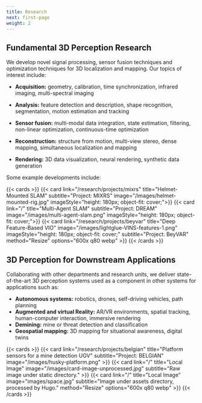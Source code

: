 ```yaml
---
title: Research
next: first-page
weight: 2
---
```



## Fundamental 3D Perception Research 

We develop novel signal processing, sensor fusion techniques and optimization techniques for 3D localization and mapping. Our topics of interest include:

- **Acquisition:** geometry, calibration, time synchronization, infrared imaging, multi-spectral imaging

- **Analysis:** feature detection and description, shape recognition, segmentation, motion estimation and tracking

- **Sensor fusion:** multi-modal data integration, state estimation, filtering, non-linear optimization, continuous-time optimization

- **Reconstruction:** structure from motion, multi-view stereo, dense mapping, simultaneous localization and mapping

- **Rendering:** 3D data visualization, neural rendering, synthetic data generation

Some example developments include:

{{< cards >}}
  {{< card link="/research/projects/mixrs" title="Helmet-Mounted SLAM" subtitle="Project: MIXRS" image="/images/helmet-mounted-rig.jpg" 
  imageStyle="height: 180px; object-fit: cover;">}}
  {{< card link="/" title="Multi-Agent SLAM" subtitle="Project: DREAM" image="/images/multi-agent-slam.png"
  imageStyle="height: 180px; object-fit: cover;">}}
  {{< card link="/research/projects/beyvar" title="Deep Feature-Based VIO" image="/images/lightglue-VINS-features-1.png" 
  imageStyle="height: 180px; object-fit: cover;" subtitle="Project: BeyVAR" method="Resize" options="600x q80 webp" >}}
{{< /cards >}}



## 3D Perception for Downstream Applications


Collaborating with other departments and research units, we deliver state-of-the-art 3D perception systems used as a component in other systems for applications such as:

- **Autonomous systems:** robotics, drones, self-driving vehicles, path planning
- **Augmented and virtual Reality:** AR/VR environments, spatial tracking, human-computer interaction, immersive rendering
- **Demining:** mine or threat detection and classification
- **Geospatial mapping:** 3D mapping for situational awareness, digital twins


{{< cards >}}
  {{< card link="/research/projects/belgian" title="Platform sensors for a mine detection UGV" subtitle="Project: BELGIAN" image="/images/husky-platform.png"   >}}
  {{< card link="/" title="Local Image" image="/images/card-image-unprocessed.jpg" subtitle="Raw image under static directory." >}}
  {{< card link="/" title="Local Image" image="images/space.jpg" subtitle="Image under assets directory, processed by Hugo." method="Resize" options="600x q80 webp" >}}
{{< /cards >}}
